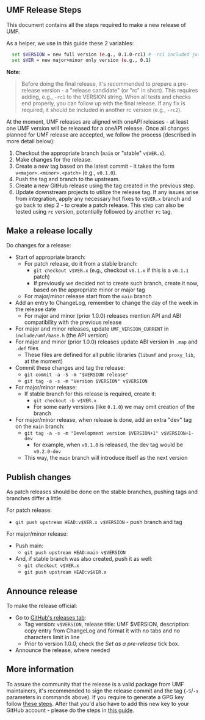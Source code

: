 ## UMF Release Steps

This document contains all the steps required to make a new release of UMF.

As a helper, we use in this guide these 2 variables:
```bash
  set $VERSION = new full version (e.g., 0.1.0-rc1) # -rc1 included just as an example
  set $VER = new major+minor only version (e.g., 0.1)
```

**Note:**
> Before doing the final release, it's recommended to prepare a pre-release version - a "release candidate"
> (or "rc" in short). This requires adding, e.g., `-rc1` to the VERSION string. When all tests and checks
> end properly, you can follow up with the final release. If any fix is required, it should be included in
> another rc version (e.g., `-rc2`).

At the moment, UMF releases are aligned with oneAPI releases - at least one UMF version
will be released for a oneAPI release. Once all changes planned for UMF release are accepted,
we follow the process (described in more detail below):

1. Checkout the appropriate branch (`main` or "stable" `v$VER.x`).
2. Make changes for the release.
3. Create a new tag based on the latest commit - it takes the form
  `v<major>.<minor>.<patch>` (e.g., `v0.1.0`).
4. Push the tag and branch to the upstream.
5. Create a new GitHub release using the tag created in the previous step.
6. Update downstream projects to utilize the release tag. If any issues arise
   from integration, apply any necessary hot fixes to `v$VER.x`
   branch and go back to step 2 - to create a patch release. This step can also be tested
   using `rc` version, potentially followed by another `rc` tag.

## Make a release locally

Do changes for a release:
- Start of appropriate branch:
  - For patch release, do it from a stable branch:
    - `git checkout v$VER.x` (e.g., checkout `v0.1.x` if this is a `v0.1.1` patch)
    - If previously we decided not to create such branch, create it now, based on the appropriate minor or major tag
  - For major/minor release start from the `main` branch
- Add an entry to ChangeLog, remember to change the day of the week in the release date
  - For major and minor (prior 1.0.0) releases mention API and ABI compatibility with the previous release
- For major and minor releases, update `UMF_VERSION_CURRENT` in `include/umf/base.h` (the API version)
- For major and minor (prior 1.0.0) releases update ABI version in `.map` and `.def` files
  - These files are defined for all public libraries (`libumf` and `proxy_lib`, at the moment)
- Commit these changes and tag the release:
  - `git commit -a -S -m "$VERSION release"`
  - `git tag -a -s -m "Version $VERSION" v$VERSION`
- For major/minor release:
  - If stable branch for this release is required, create it:
    - `git checkout -b v$VER.x`
    - For some early versions (like `0.1.0`) we may omit creation of the branch
- For major/minor release, when release is done, add an extra "dev" tag on the `main` branch:
  - `git tag -a -s -m "Development version $VERSION+1" v$VERSION+1-dev`
    - for example, when `v0.1.0` is released, the dev tag would be `v0.2.0-dev`
  - This way, the `main` branch will introduce itself as the next version

## Publish changes

As patch releases should be done on the stable branches, pushing tags and branches differ a little.

For patch release:
  - `git push upstream HEAD:v$VER.x v$VERSION` - push branch and tag

For major/minor release:
  - Push main:
    - `git push upstream HEAD:main v$VERSION`
  - And, if stable branch was also created, push it as well:
    - `git checkout v$VER.x`
    - `git push upstream HEAD:v$VER.x`

## Announce release

To make the release official:
- Go to [GitHub's releases tab](https://github.com/oneapi-src/unified-memory-framework/releases/new):
  - Tag version: `v$VERSION`, release title: UMF $VERSION, description: copy entry from ChangeLog and format it with no tabs and no characters limit in line
  - Prior to version 1.0.0, check the *Set as a pre-release* tick box.
- Announce the release, where needed

## More information

To assure the community that the release is a valid package from UMF maintainers, it's recommended to sign the release
commit and the tag (`-S`/`-s` parameters in commands above). If you require to generate a GPG key follow
[these steps](https://docs.github.com/en/authentication/managing-commit-signature-verification/generating-a-new-gpg-key).
After that you'd also have to add this new key to your GitHub account - please do the steps in
[this guide](https://docs.github.com/en/authentication/managing-commit-signature-verification/telling-git-about-your-signing-key).
